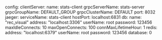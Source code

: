 
config:
clientServer:
  name: stats-client
  grpcServerName: stats-server
  grpcGroupName: DEFAULT_GROUP
  grpcClusterName: DEFAULT
  port: 8032 
jaeger:
  serviceName: stats-client
  hostPort: localhost:6831
db:
  name: "rec_visual"
  address: "localhost:3306"
  userName: root
  password: 123456
  maxIdleConnects: 10
  maxOpenConnects: 100
  connMaxLifetimeHour: 1
redis:
  address: "localhost:6379"
  userName: root
  password: 123456
  database: 0